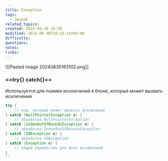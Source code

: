 ```yaml
---
title: Exception
tags:
  - JavaSE
related_topics: 
created: 2024-08-30 16:30
modified: 2024-08-30T16:32:14+03:00
difficulty: 
questions: 
notes: 
links: 
---
```

![[Pasted image 20240830163102.png]]
### ==try{} catch{}==
Используется для поимки исключений в блоке, который может вызвать исключения

```java
try {
    // код, который может вызвать исключение
} catch (NullPointerException e) {
    // обработка NullPointerException
} catch (IndexOutOfBoundsException e) {
    // обработка IndexOutOfBoundsException
} catch (IOException e) {
    // обработка IOException
} catch (Exception e) {
    // общий обработчик для всех исключений
}
``
```